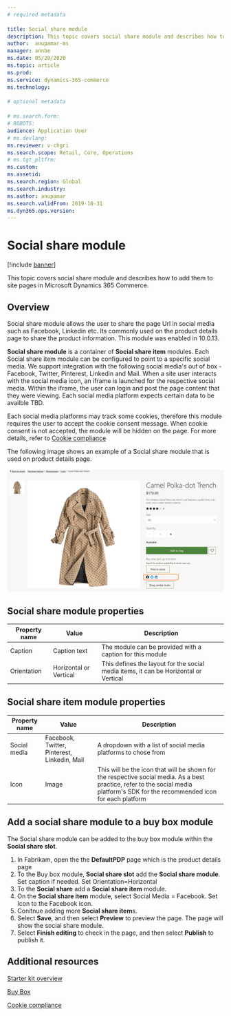 ```yaml
---
# required metadata

title: Social share module 
description: This topic covers social share module and describes how to add them to site pages in Microsoft Dynamics 365 Commerce.
author:  anupamar-ms
manager: annbe
ms.date: 05/28/2020
ms.topic: article
ms.prod: 
ms.service: dynamics-365-commerce
ms.technology: 

# optional metadata

# ms.search.form: 
# ROBOTS: 
audience: Application User
# ms.devlang: 
ms.reviewer: v-chgri
ms.search.scope: Retail, Core, Operations
# ms.tgt_pltfrm: 
ms.custom: 
ms.assetid: 
ms.search.region: Global
ms.search.industry: 
ms.author: anupamar
ms.search.validFrom: 2019-10-31
ms.dyn365.ops.version: 
---
```


# Social share module

[!include [banner](includes/banner.md)]

This topic covers social share module and describes how to add them to site pages in Microsoft Dynamics 365 Commerce.

## Overview

Social share module allows the user to share the page Url in social media such as Facebook, Linkedin etc. Its commonly used on the product details page to share the product information. This module was enabled in 10.0.13.

**Social share module** is a container of **Social share item** modules. Each Social share item module can be configured to point to a specific social media. We support integration with the following social media's out of box - Facebook, Twitter, Pinterest, Linkedin and Mail. When a site user interacts with the social media icon, an iframe is launched for the respective social media. Within the iframe, the user can login and post the page content that they were viewing. Each social media platform expects certain data to be availble TBD.

Each social media platforms may track some cookies, therefore this module requires the user to accept the cookie consent message. When cookie consent is not accepted, the module will be hidden on the page. For more details, refer to [Cookie compliance](cookie-compliance.md)

The following image shows an example of a Social share module that is used on product details page.

![Example of a social share module](./media/ecommerce-socialshare.png)

## Social share module properties

| Property name             | Value                 | Description |
|---------------------------|-----------------------|-------------|
| Caption                  | Caption text | The module can be provided with a caption for this module|
| Orientation |Horizontal or Vertical    | This defines the layout for the social media items, it can be Horizontal or Vertical |

## Social share item module properties
| Property name             | Value                 | Description |
|---------------------------|-----------------------|-------------|
| Social media              | Facebook, Twitter, Pinterest, Linkedin, Mail | A dropdown with a list of social media platforms to chose from|
| Icon |Image    | This will be the icon that will be shown for the respective social media. As a best practice, refer to the social media platform's SDK for the recommended icon for each platform |

## Add a social share module to a buy box module

The Social share module can be added to the buy box module within the **Social share slot**.  

1. In Fabrikam, open the the **DefaultPDP** page which is the product details page 
1. To the Buy box module, **Social share slot** add the **Social share module**. Set caption if needed. Set Orientation=Horizontal
1. To the **Social share** add a **Social share item** module.
1. On the **Social share item** module, select Social Media = Facebook. Set Icon to the Facebook icon.
1. Conitnue adding more **Social share item**s.
1. Select **Save**, and then select **Preview** to preview the page. The page will show the social share module.
1. Select **Finish editing** to check in the page, and then select **Publish** to publish it.

## Additional resources

[Starter kit overview](starter-kit-overview.md)

[Buy Box](add-buy-box.md)

[Cookie compliance](cookie-compliance.md)
